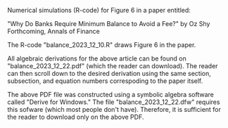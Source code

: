 Numerical simulations (R-code) for Figure 6 in a paper entitled: 

"Why Do Banks Require Minimum Balance to Avoid a Fee?" by Oz Shy 
Forthcoming, Annals of Finance

The R-code "balance_2023_12_10.R" draws Figure 6 in the paper. 

All algebraic derivations for the above article can be found on "balance_2023_12_22.pdf" (which the reader can download). The reader can then scroll down to the desired derivation using the same section, subsection, and equation numbers correspoding to the paper itself.

The above PDF file was constructed using a symbolic algebra software called "Derive for Windows." The file "balance_2023_12_22.dfw" requires this sofware (which most people don't have). Therefore, it is sufficient for the reader to download only on the above PDF.
